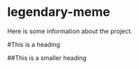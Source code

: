 # legendary-meme

Here is some information about the project.

#This is a heading

##This is a smaller heading
